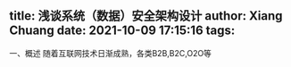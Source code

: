 title: 浅谈系统（数据）安全架构设计
author: Xiang Chuang
date: 2021-10-09 17:15:16
tags:
---
一、概述
	随着互联网技术日渐成熟，各类B2B,B2C,O2O等